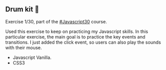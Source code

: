 ## Drum kit 🥁

Exercise 1/30, part of the [#Javascript30](https://javascript30.com/) course.

Used this exercise to keep on practicing my Javascript skills. In this particular exercise, the main goal is to practice the key events and transitions. I just added the click event, so users can also play the sounds with their mouse.

- Javascript Vanilla.
- CSS3
